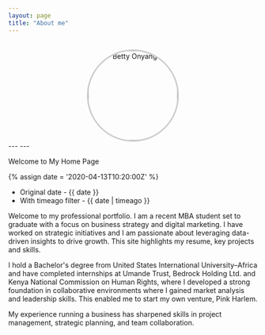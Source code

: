```yaml
---
layout: page
title: "About me"
---
```


<div style="text-align: center; margin-top: 30px;">
  <img src="https://github.com/user-attachments/assets/d7537599-9097-428a-912a-f1f6f5434838" 
       alt="Betty Onyango" 
       style="width: 180px; height: 180px; object-fit: cover; border-radius: 50%; border: 3px solid #ccc;">
</div>
---
---

Welcome to My Home Page

{% assign date = '2020-04-13T10:20:00Z' %}

- Original date - {{ date }}
- With timeago filter - {{ date | timeago }}


Welcome to my professional portfolio. I am a recent MBA student set to graduate with a focus on business strategy and digital marketing. I have worked on strategic initiatives and I am passionate about leveraging data-driven insights to drive growth. This site highlights my resume, key projects and skills.

I hold a Bachelor's degree from United States International University–Africa and have completed internships at Umande Trust, Bedrock Holding Ltd. and Kenya National Commission on Human Rights, where I developed a strong foundation in collaborative environments where I gained market analysis and leadership skills. This enabled me to start my own venture, Pink Harlem.

My experience running a business has sharpened skills in project management, strategic planning, and team collaboration.
